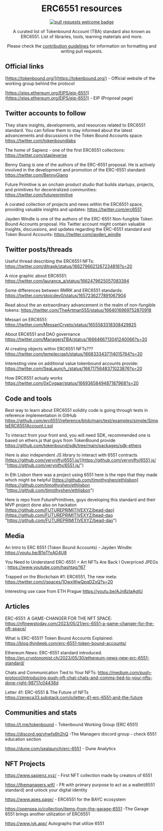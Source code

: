   <h1 align="center">ERC6551 resources</h1>
  <p align="center">
    <a href="http://makeapullrequest.com">
      <img alt="pull requests welcome badge" src="https://img.shields.io/badge/PRs-welcome-brightgreen.svg?style=flat">
    </a>
  </p>

  <p align="center">A curated list of Tokenbound Account (TBA) standard also known as ERC6551. List of libraries, tools, learning materials and more.</p>
  <p align="center">Please check the <a href="CONTRIBUTING.md">contribution guidelines</a> for information on formatting and writing pull requests.</p>

## Official links

[https://tokenbound.org/](https://tokenbound.org/) - Official website of the working group behind the protocol

[https://eips.ethereum.org/EIPS/eip-6551](https://eips.ethereum.org/EIPS/eip-6551) - EIP (Proposal page)

## Twitter accounts to follow

They share insights, developments, and resources related to ERC6551 standard. You can follow them to stay informed about the latest advancements and discussions in the Token Bound Accounts space:
https://twitter.com/tokenboundlabs

The home of Sapienz - one of the first ERC6551 collections:
https://twitter.com/stapleverse

Benny Giang is one of the authors of the ERC-6551 proposal. He is actively involved in the development and promotion of the ERC-6551 standard:
https://twitter.com/BennyGiang

Future Primitive is an onchain product studio that builds startups, projects, and primitives for decentralized communities:
https://twitter.com/futureprimitive

A curated collection of projects and news within the ERC6551 space, providing valuable insights and updates:
https://twitter.com/erc6551

Jayden Windle is one of the authors of the ERC-6551 Non-fungible Token Bound Accounts proposal. His Twitter account might contain valuable insights, discussions, and updates regarding the ERC-6551 standard and Token Bound Accounts:
https://twitter.com/jayden_windle

## Twitter posts/threads

Useful thread describing the ERC6551 NFTs:
https://twitter.com/ditrapk/status/1662796621267234816?s=20

A nice graphic about ERC6551:
https://twitter.com/laurance_a/status/1662479625057083394

Some differences between RMRK and ERC6551 standards:
https://twitter.com/stoicdev0/status/1657236277891067904

Read about the an extraordinary advancement in the realm of non-fungible tokens:
https://twitter.com/TheArtman555/status/1664016969752870918

Messari on ERC6551:
https://twitter.com/MessariCrypto/status/1655583318308429825

About ERC6551 and DAO governance
https://twitter.com/ManagersTBA/status/1666466713041240066?s=20

AI creating objects within ERC6551 NFTs???
https://twitter.com/templecrash/status/1668333437114015764?s=20

Interesting view on additional value tokenbound accounts provide:
https://twitter.com/SeaLaunch_/status/1667175648371023876?s=20

How ERC6551 actualy works
https://twitter.com/0xCygaar/status/1669365849487187968?s=20

## Code and tools

Best way to learn about ERC6551 solidity code is going through tests in reference implementation in GitHub
https://github.com/erc6551/reference/blob/main/test/examples/simple/SimpleERC6551Account.t.sol

To interact from your front end, you will need SDK, recommended one is based on ethers.js that guys from TokenBound provide
https://github.com/tokenbound/sdk/tree/main/packages/sdk-ethers

Here is also independent JS library to interact with 6551 contracts [https://github.com/verynifty/6551.js/](https://github.com/verynifty/6551.js/ "https://github.com/verynifty/6551.js/")

In Eth Lisbon there was a project using 6551 here is the repo that they made which might be helpful
[https://github.com/timothyshen/ethlisbon](https://github.com/timothyshen/ethlisbon "https://github.com/timothyshen/ethlisbon")

Here is repo from FuturePrimitives, guys developing this standard and their MVP project done also on hackaton
[https://github.com/FUTUREPRIMITIVEXYZ/bead-dao](https://github.com/FUTUREPRIMITIVEXYZ/bead-dao "https://github.com/FUTUREPRIMITIVEXYZ/bead-dao")

## Media

An Intro to ERC 6551 (Token Bound Accounts) - Jayden Windle: https://youtu.be/B1pTfxAG4U8

You Need to Understand ERC-6551 + Art NFTs Are Back l Overpriced JPEGs :
https://www.youtube.com/hashtag/167

Trapped on the Blockchain #1: ERC6551, The new meta:
https://twitter.com/i/spaces/1OwxWwQpqDZxQ?s=20

Interesting use case from ETH Prague
https://youtu.be/AJn8zIaAgtU

## Articles

ERC-6551: A GAME-CHANGER FOR THE NFT SPACE:
https://nftnewstoday.com/2023/05/21/erc-6551-a-game-changer-for-the-nft-space/

What is ERC-6551? Token Bound Accounts Explained:
https://blog.thirdweb.com/erc-6551-token-bound-accounts/

Ethereum News: ERC-6551 standard introduced.
https://en.cryptonomist.ch/2023/05/30/ethereum-news-new-erc-6551-standard/

Chats and Communication Tied to Your NFTs:
https://medium.com/push-protocol/introducing-push-nft-chat-chats-and-comms-tied-to-your-nfts-done-right-98717c04438d

Letter 41: ERC-6551 & The Future of NFTs
https://zeneca33.substack.com/p/letter-41-erc-6551-and-the-future

## Communities and stats

https://t.me/tokenbound - Tokenbound Working Group (ERC 6551)

https://discord.gg/vhwfs6h2hQ -The Managers discord group - check 6551 education section

https://dune.com/sealaunch/erc-6551 - Dune Analytics

## NFT Projects

https://www.sapienz.xyz/ - First NFT collection made by creators of 6551

https://themanagers.wtf/ - Fft with primary purpose to act as a wallet(6551 standard) and unlock your digital identity

https://www.apes.page/ - ERC6551 for the BAYC ecosystem

https://opensea.io/collection/items-from-the-garage-6551 -The Garage 6551 brings another utilization of ERC6551

https://www.iyk.app/ Autographs that utilize 6551
 

